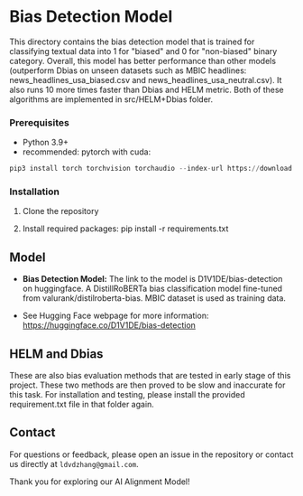 # Bias Detection Model

This directory contains the bias detection model that is trained for classifying textual data into 1 for "biased" and 0 for "non-biased" binary category. Overall, this model has better performance than other models (outperform Dbias on unseen datasets such as MBIC headlines: news_headlines_usa_biased.csv and news_headlines_usa_neutral.csv). It also runs 10 more times faster than Dbias and HELM metric. Both of these algorithms are implemented in src/HELM+Dbias folder.

### Prerequisites
- Python 3.9+
- recommended: pytorch with cuda:

```python
pip3 install torch torchvision torchaudio --index-url https://download.pytorch.org/whl/cu118
```

### Installation
1. Clone the repository

2. Install required packages: pip install -r requirements.txt

## Model
- **Bias Detection Model:** The link to the model is D1V1DE/bias-detection on huggingface. A DistillRoBERTa bias classification model fine-tuned from valurank/distilroberta-bias. MBIC dataset is used as training data.

- See Hugging Face webpage for more information: https://huggingface.co/D1V1DE/bias-detection

## HELM and Dbias
These are also bias evaluation methods that are tested in early stage of this project. These two methods are then proved to be slow and inaccurate for this task. For installation and testing, please install the provided requirement.txt file in that folder again.

## Contact
For questions or feedback, please open an issue in the repository or contact us directly at `ldvdzhang@gmail.com`.

Thank you for exploring our AI Alignment Model!

